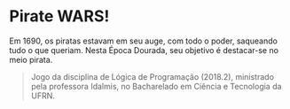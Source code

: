 # Pirate WARS!
Em 1690, os piratas estavam em seu auge, com todo o poder, saqueando tudo o que queriam. Nesta Época Dourada, seu objetivo é destacar-se no meio pirata.
> Jogo da disciplina de Lógica de Programação (2018.2), ministrado pela professora Idalmis, no Bacharelado em Ciência e Tecnologia da UFRN.
